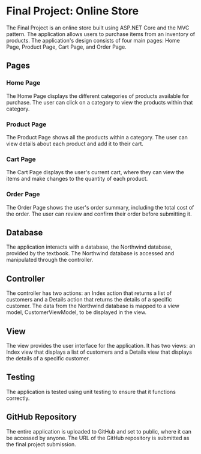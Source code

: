 # Final Project: Online Store

The Final Project is an online store built using ASP.NET Core and the MVC pattern. The application allows users to purchase items from an inventory of products. The application's design consists of four main pages: Home Page, Product Page, Cart Page, and Order Page.

## Pages

### Home Page

The Home Page displays the different categories of products available for purchase. The user can click on a category to view the products within that category.

### Product Page

The Product Page shows all the products within a category. The user can view details about each product and add it to their cart.

### Cart Page

The Cart Page displays the user's current cart, where they can view the items and make changes to the quantity of each product.

### Order Page

The Order Page shows the user's order summary, including the total cost of the order. The user can review and confirm their order before submitting it.

## Database

The application interacts with a database, the Northwind database, provided by the textbook. The Northwind database is accessed and manipulated through the controller.

## Controller

The controller has two actions: an Index action that returns a list of customers and a Details action that returns the details of a specific customer. The data from the Northwind database is mapped to a view model, CustomerViewModel, to be displayed in the view.

## View

The view provides the user interface for the application. It has two views: an Index view that displays a list of customers and a Details view that displays the details of a specific customer.

## Testing

The application is tested using unit testing to ensure that it functions correctly.

## GitHub Repository

The entire application is uploaded to GitHub and set to public, where it can be accessed by anyone. The URL of the GitHub repository is submitted as the final project submission.
